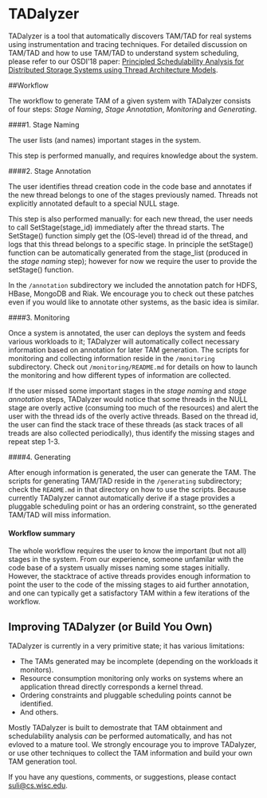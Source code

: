 TADalyzer
====

TADalyzer is a tool that automatically discovers TAM/TAD for real systems using instrumentation and tracing techniques. 
For detailed discussion on TAM/TAD and how to use TAM/TAD to understand system scheduling,  please refer to our OSDI'18 paper: [Principled Schedulability Analysis for Distributed Storage Systems using Thread Architecture Models](https://www.usenix.org/conference/osdi18/presentation/yang).

##Workflow

The workflow to generate TAM of a given system with TADalyzer consists of four steps: *Stage Naming*, *Stage Annotation*, *Monitoring* and *Generating*.

####1. Stage Naming

The user lists (and names) important stages in the system. 

This step is performed manually, and requires knowledge about the system.

####2. Stage Annotation

The user identifies thread creation code in the code base and annotates if the new thread belongs to one of the stages previously named. Threads not explicitly annotated default to a special NULL stage. 

This step is also performed manually: for each new thread,  the user needs to call SetStage(stage_id) immediately after the thread starts. The SetStage() function simply get the (OS-level) thread id of the thread, and logs that this thread belongs to a specific stage. In principle the setStage() function can be automatically generated from the stage_list (produced in the *stage naming* step); however for now we require the user to provide the setStage() function. 

In the `/annotation` subdirectory we included the annotation patch for HDFS, HBase,  MongoDB and Riak. We encourage you to check out these patches even if you would like to annotate other systems, as the basic idea is similar. 

####3. Monitoring

Once a system is annotated, the user can deploys the system and feeds various workloads to it; TADalyzer will automatically collect necessary information based on annotation for later TAM generation. The scripts for monitoring and collecting information reside in the `/monitoring` subdirectory. Check out `/monitoring/README.md` for details on how to launch the monitoring and how different types of information are collected. 

If the user missed some important stages in the *stage naming* and *stage annotation* steps, TADalyzer would notice that some threads in the NULL stage are overly active (consuming too much of the resources) and alert the user with the thread ids of the overly active threads. Based on the thread id, the user can find the stack trace of these threads (as stack traces of all treads are also collected periodically), thus identify the missing stages and repeat step 1-3. 

####4. Generating

After enough information is generated, the user can generate the TAM. The scripts for generating TAM/TAD reside in the `/generating` subdirectory; check the `README.md` in that directory on how to use the scripts. Because currently TADalyzer cannot automatically derive if a stage provides a pluggable scheduling point or has an ordering constraint, so tthe generated TAM/TAD will miss information. 

#### Workflow summary

The whole workflow requires the user to know the important (but not all) stages in the system. From our experience, someone unfamilar with the code base of a system usually misses naming some stages initially. However, the stacktrace of active threads provides enough information to point the user to the code of the missing stages to aid further annotation, and one can typically get a satisfactory TAM within a few iterations of the workflow. 

## Improving TADalyzer (or Build You Own)

TADalyzer is currently in a very primitive state; it has various limitations:

- The TAMs generated may be incomplete (depending on the workloads it monitors).
- Resource consumption monitoring only works on systems where an application thread directly corresponds a kernel thread.
- Ordering constraints and pluggable scheduling points cannot be identified. 
- And others.

Mostly TADalyzer is built to demostrate that TAM obtainment and schedulability analysis *can* be performed automatically, and has not evloved to a mature tool. We strongly encourage you to improve TADalyzer, or use other techniques to collect the TAM information and build your own TAM generation tool. 

If you have any questions, comments, or suggestions, please contact suli@cs.wisc.edu.







